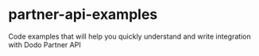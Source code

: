 # partner-api-examples
Code examples that will help you quickly understand and write integration with Dodo Partner API
